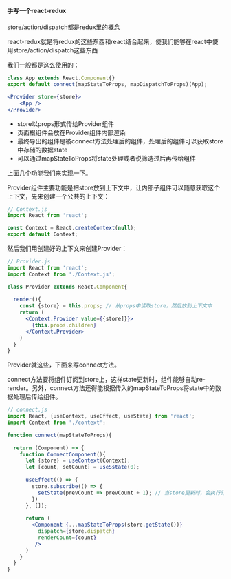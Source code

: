 #### 手写一个react-redux

store/action/dispatch都是redux里的概念

react-redux就是将redux的这些东西和react结合起来，使我们能够在react中使用store/action/dispatch这些东西

我们一般都是这么使用的：

```jsx
class App extends React.Component{}
export default connect(mapStateToProps, mapDispatchToProps)(App);

<Provider store={store}>
	<App /> 
</Provider>

```

* store以props形式传给Provider组件
* 页面根组件会放在Provider组件内部渲染
* 最终导出的组件是被connect方法处理后的组件，处理后的组件可以获取store中存储的数据state
* 可以通过mapStateToProps将state处理或者说筛选过后再传给组件



上面几个功能我们来实现一下。

Provider组件主要功能是把store放到上下文中，让内部子组件可以随意获取这个上下文，先来创建一个公共的上下文：

```jsx
// Context.js
import React from 'react';

const Context = React.createContext(null);
export default Context;
```



然后我们用创建好的上下文来创建Provider：

```jsx
// Provider.js
import React from 'react';
import Context from './Context.js';

class Provider extends React.Component{
  
  render(){
    const {store} = this.props; // 从props中读取store，然后放到上下文中
    return (
      <Context.Provider value={{store]}}>
      	{this.props.children}
      </Context.Provider>
    )
  }
}
```

Provider就这些，下面来写connect方法。

connect方法要将组件订阅到store上，这样state更新时，组件能够自动re-render。另外，connect方法还得能根据传入的mapStateToProps将state中的数据处理后传给组件。

```jsx
// connect.js
import React, {useContext, useEffect, useState} from 'react';
import Context from './context';

function connect(mapStateToProps){
  
  return (Component) => {
    function ConnectComponent(){
      let {store} = useContext(Context);
      let [count, setCount] = useSstate(0);
      
      useEffect(() => {
        store.subscribe(() => {
          setState(prevCount => prevCount + 1); // 当store更新时，会执行订阅到它上面的方法
        })
      }, []);
      
      return (
      	<Component {...mapStateToProps(store.getState())}
          dispatch={store.dispatch}
          renderCount={count}
         />
      )
    }
  }
}
```



